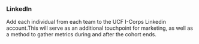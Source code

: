 
### LinkedIn

Add each individual from each team to the UCF I-Corps Linkedin account.This will serve as an additional touchpoint for marketing, as well as a method to gather metrics during and after the cohort ends.
